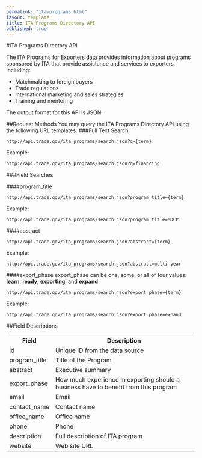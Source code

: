 ```yaml
---
permalink: "ita-programs.html"
layout: template
title: ITA Programs Directory API
published: true
---
```


#ITA Programs Directory API

The ITA Programs for Exporters data provides information about programs sponsored by ITA that provide assistance and services to exporters, including:

* Matchmaking to foreign buyers
* Trade regulations
* International marketing and sales strategies
* Training and mentoring

The output format for this API is JSON.

##Request Methods
You may query the ITA Programs Directory API using the following URL templates:
###Full Text Search

    http://api.trade.gov/ita_programs/search.json?q={term}

Example:

    http://api.trade.gov/ita_programs/search.json?q=financing

###Field Searches

####program_title

    http://api.trade.gov/ita_programs/search.json?program_title={term}

Example:

    http://api.trade.gov/ita_programs/search.json?program_title=MDCP

####abstract

    http://api.trade.gov/ita_programs/search.json?abstract={term}

Example:

    http://api.trade.gov/ita_programs/search.json?abstract=multi-year

####export_phase
export_phase can be one, some, or all of four values:  **learn**, **ready**, **exporting**, and **expand**

    http://api.trade.gov/ita_programs/search.json?export_phase={term}

Example:

    http://api.trade.gov/ita_programs/search.json?export_phase=expand


##Field Descriptions
<table border="0">
<tr>
<th>Field</th>
<th>Description</th>
</tr>

<tr>
<td>id</td>
<td>Unique ID from the data source</td>
</tr>

<tr>
<td>program_title</td>
<td>Title of the Program</td>
</tr>

<tr>
<td>abstract</td>
<td>Executive summary</td>
</tr>

<tr>
<td>export_phase</td>
<td>How much experience in exporting should a business have to benefit from this program</td>
</tr>

<tr>
<td>email</td>
<td>Email</td>
</tr>

<tr>
<td>contact_name</td>
<td>Contact name</td>
</tr>

<tr>
<td>office_name</td>
<td>Office name</td>
</tr>

<tr>
<td>phone</td>
<td>Phone</td>
</tr>

<tr>
<td>description</td>
<td>Full description of ITA program</td>
</tr>

<tr>
<td>website</td>
<td>Web site URL</td>
</tr>

</table>